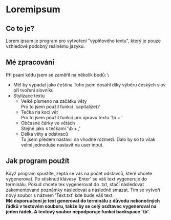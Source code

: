 # Loremipsum
## Co to je?
Lorem ipsum je program pro vytvoření "výplňového textu", který je pouze vzhledově podobný reálnému jazyku.
## Mé zpracování
Při psaní kódu jsem se zaměřil na několik bodů: \
* Měl by vypadat jako čeština
Toho jsem dosáhl díky výběru českých slov při tvoření slovníku
* Stylizace textu
    * Velké písmeno na začátku věty \
Pro to jsem použil funkci 'capitalize()'
    * Tečka na koci vět \
Pro to jsem použil funkci pro úpravu textu '\b +.'
    * Občasné čárky ve větách \
Stejné jako s tečkami '\b + ,'
    * Délka věty a odstvaců\
Tu jsem předem nastavil na vhodné rozmezí. Dalo by so to však velmi jednoduše nastavit na user input. 
## Jak program použít
Když program spustíte, zeptá se vás na počet odstavců, které chcete vygenerovat. Po stisknutí klávesy 'Enter' se váš text vygeneruje do terminálu. Pokud chcete tex vygenerovat do .txt, stačí následovat zakomentované poznámky následovat a následně smazat. Tím se vytvoří nový soubor s názvem 'Text.txt' kde bude váš text. \
**Mé doporuučení je text generovat do terminálu z důvodu nekonečných řádků v textovém souboru, takže by se celý osdtavec vygeneroval na jeden řádek. A textový soubor nepodporuje funkci backspace '\b'.**

